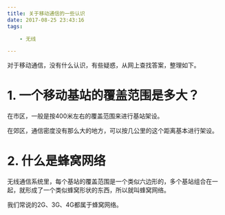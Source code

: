 ```yaml
---
title: 关于移动通信的一些认识
date: 2017-08-25 23:43:16
tags:

	- 无线

---
```


对于移动通信，没有什么认识，有些疑惑，从网上查找答案，整理如下。

# 1. 一个移动基站的覆盖范围是多大？

在市区，一般是按400米左右的覆盖范围来进行基站架设。

在郊区，通信密度没有那么大的地方，可以按几公里的这个距离基本进行架设。

# 2. 什么是蜂窝网络

无线通信系统里，每个基站的覆盖范围是一个类似六边形的，多个基站组合在一起，就形成了一个类似蜂窝形状的东西，所以就叫蜂窝网络。

我们常说的2G、3G、4G都属于蜂窝网络。

